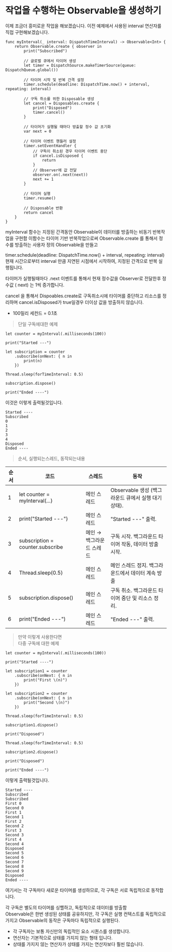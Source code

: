 # 작업을 수행하는 Observable을 생성하기

이제 조금더 흥미로운 작업을 해보겠습니다. 이전 예제에서 사용된 interval 연산자를 직접 구현해보겠습니다.

```
func myInterval(_ interval: DispatchTimeInterval) -> Observable<Int> {
    return Observable.create { observer in
        print("Subscribed")

        // 글로벌 큐에서 타이머 생성
        let timer = DispatchSource.makeTimerSource(queue: DispatchQueue.global())

        // 타이머 시작 및 반복 간격 설정
        timer.schedule(deadline: DispatchTime.now() + interval, repeating: interval)

        // 구독 취소를 위한 Disposable 생성
        let cancel = Disposables.create {
            print("Disposed")
            timer.cancel()
        }

        // 타이머가 실행될 때마다 방출할 정수 값 초기화
        var next = 0

        // 타이머 이벤트 핸들러 설정
        timer.setEventHandler {
            // 구독이 취소된 경우 타이머 이벤트 중단
            if cancel.isDisposed {
                return
            }
            // Observer에 값 전달
            observer.on(.next(next))
            next += 1
        }

        // 타이머 실행
        timer.resume()

        // Disposable 반환
        return cancel
    }
}
```
myInterval 함수는 지정된 간격동안 Observable이 데이터를 방출하는 비동기 반복작업을 구현함 
이함수는 타이머 기반 반복작업으로써 Observable.create 를 통해서 정수를 방출하는 사용자 정의 Observable을 만들고 

timer.schedule(deadline: DispatchTime.now() + interval, repeating: interval)
현재 시간으로부터 interval 만큼 지연된 시점에서 시작하여, 지정된 간격으로 반복 실행됩니다.


타이머가 실행될때마다 .next 이벤트를 통해서 현재 정수값을 Observer로 전달한후 정수값 ( next) 는 
1씩 증가합니다. 

cancel 을 통해서 Dispoables.create로 구독취소시에 타이머를 중단하고 리소스를 정리하며 
cancel.isDisposed가 true일경우 더이상 값을 방출하지 않습니다. 


- 100밀리 세컨드 = 0.1초 

> 단일 구독에대한 예제
```
let counter = myInterval(.milliseconds(100))

print("Started ---")

let subscription = counter
	.subscribe(onNext: { n in 
		print(n)
	})
	
Thread.sleep(forTimeInterval: 0.5)

subscription.dispose()

print("Ended ----")
```

이것은 이렇게 출력될것입니다.
```
Started ----
Subscribed
0
1
2
3
4
Disposed
Ended ----
```

> 순서, 실행되는스레드, 동작되는내용

| 순서  | 코드                               | 스레드            | 동작                                  |
| --- | -------------------------------- | -------------- | ----------------------------------- |
| 1   | let counter = myInterval(...)    | 메인 스레드         | Observable 생성 (백그라운드 큐에서 실행 대기 상태). |
| 2   | print("Started ---")             | 메인 스레드         | "Started ---" 출력.                   |
| 3   | subscription = counter.subscribe | 메인 → 백그라운드 스레드 | 구독 시작. 백그라운드 타이머 작동, 데이터 방출 시작.     |
| 4   | Thread.sleep(0.5)                | 메인 스레드         | 메인 스레드 정지. 백그라운드에서 데이터 계속 방출        |
| 5   | subscription.dispose()           | 메인 스레드         | 구독 취소. 백그라운드 타이머 중단 및 리소스 정리.       |
| 6   | print("Ended ---")               | 메인 스레드         | "Ended ---" 출력.                     |


> 만약 이렇게 사용한다면  
> 다중 구독에 대한 예제
```
let counter = myInterval(.milliseconds(100))

print("Started ----")

let subscription1 = counter
    .subscribe(onNext: { n in
        print("First \(n)")
    })

let subscription2 = counter
    .subscribe(onNext: { n in
        print("Second \(n)")
    })

Thread.sleep(forTimeInterval: 0.5)

subscription1.dispose()

print("Disposed")

Thread.sleep(forTimeInterval: 0.5)

subscription2.dispose()

print("Disposed")

print("Ended ----")
```
이렇게 출력될것입니다.
```
Started ----
Subscribed
Subscribed
First 0
Second 0
First 1
Second 1
First 2
Second 2
First 3
Second 3
First 4
Second 4
Disposed
Second 5
Second 6
Second 7
Second 8
Second 9
Disposed
Ended ----
```

여기서는 각 구독마다 새로운 타이머를 생성하므로, 각 구독은 서로 독립적으로 동작합니다.  

각 구독은 별도의 타이머를 싱핼하고, 독립적으로 데이터를 방출함  
Observable은 한번 생성된 상태를 공유하지만, 각 구독은 실행 컨텍스트를 독립적으로 가지고 Observable의 동작은 구독마다 독립적으로 실행된다. 

- 각 구독자는 보통 자신만의 독립적인 요소 시퀀스를 생성합니다.
- 연산자는 기본적으로 상태를 가지지 않는 형태 입니다.
- 상태를 가지지 않는 연산자가 상태를 가지는 연산자보다 훨씬 많습니다.



